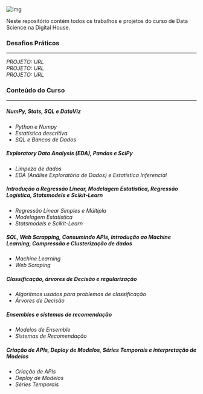 ![img](https://raw.githubusercontent.com/arthurtavari/portfolio_data_science/master/img/layout.jpg)

Neste repositório contém todos os trabalhos e projetos do curso de Data Science na Digital House.

### Desafios Práticos
---
*PROJETO: URL* <br> 
*PROJETO: URL* <br>
*PROJETO: URL* <br>

### Conteúdo do Curso
---
##### NumPy, Stats, SQL e DataViz
* *Python e Numpy*
* *Estatística descritiva*
* *SQL e Bancos de Dados*

##### Exploratory Data Analysis (EDA), Pandas e SciPy
* *Limpeza de dados*
* *EDA (Análise Exploratória de Dados) e Estatística Inferencial* 

##### Introdução a Regressão Linear, Modelagem Estatística, Regressão Logística, Statsmodels e Scikit-Learn
* *Regressão Linear Simples e Múltipla*
* *Modelagem Estatística*
* *Statsmodels e Scikit-Learn*

##### SQL, Web Scrapping, Consumindo APIs, Introdução ao Machine Learning, Compressão e Clusterização de dados
* *Machine Learning*
* *Web Scraping*

##### Classificação, árvores de Decisão e regularização
* *Algoritmos usados para problemas de classificação*
* *Árvores de Decisão*

##### Ensembles e sistemas de recomendação
* *Modelos de Ensemble*
* *Sistemas de Recomendação*

##### Criação de APIs, Deploy de Modelos, Séries Temporais e interpretação de Modelos
* *Criação de APIs*
* *Deploy de Modelos*
* *Séries Temporais*


